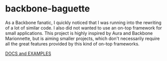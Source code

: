 backbone-baguette
=================

As a Backbone fanatic, I quickly noticed that I was running into the rewriting of a lot of similar code. I also did not wanted to use an on-top framework for small applications.
This project is highly inspired by Aura and Backbone Marionnette, but is aiming smaller projects, which don't necessarily require all the great features provided by this kind of on-top frameworks.

[DOCS and EXAMPLES](spacenick.github.com/backbone-baguette)